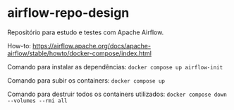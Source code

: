 # airflow-repo-design
Repositório para estudo e testes com Apache Airflow.

How-to: https://airflow.apache.org/docs/apache-airflow/stable/howto/docker-compose/index.html

Comando para instalar as dependências:
`
docker compose up airflow-init
`

Comando para subir os containers:
`
docker compose up
`

Comando para destruir todos os containers utilizados:
`
docker compose down --volumes --rmi all
`
